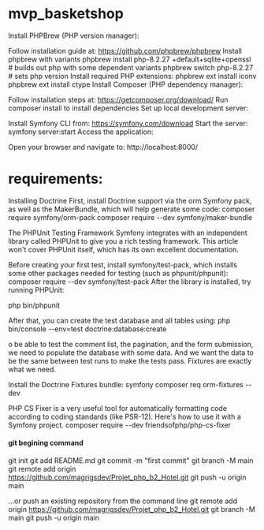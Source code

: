 # mvp_basketshop
Install PHPBrew (PHP version manager):

Follow installation guide at: https://github.com/phpbrew/phpbrew
Install phpbrew with variants
phpbrew install php-8.2.27 +default+sqlite+openssl # builds out php with some dependent variants
phpbrew switch php-8.2.27 # sets php version
Install required PHP extensions:
phpbrew ext install iconv
phpbrew ext install ctype
Install Composer (PHP dependency manager):

Follow installation steps at: https://getcomposer.org/download/
Run composer install to install dependencies
Set up local development server:

Install Symfony CLI from: https://symfony.com/download
Start the server: symfony server:start
Access the application:

Open your browser and navigate to: http://localhost:8000/

# requirements:
Installing Doctrine
First, install Doctrine support via the orm Symfony pack, as well as the MakerBundle, which will help generate some code:
composer require symfony/orm-pack
composer require --dev symfony/maker-bundle

The PHPUnit Testing Framework
Symfony integrates with an independent library called PHPUnit to give you a rich testing framework. This article won't cover PHPUnit itself, which has its own excellent documentation.

Before creating your first test, install symfony/test-pack, which installs some other packages needed for testing (such as phpunit/phpunit):
composer require --dev symfony/test-pack
After the library is installed, try running PHPUnit:

php bin/phpunit

After that, you can create the test database and all tables using:
php bin/console --env=test doctrine:database:create

o be able to test the comment list, the pagination, and the form submission, we need to populate the database with some data. And we want the data to be the same between test runs to make the tests pass. Fixtures are exactly what we need.

Install the Doctrine Fixtures bundle:
symfony composer req orm-fixtures --dev

PHP CS Fixer is a very useful tool for automatically formatting code according to coding standards (like PSR-12). Here's how to use it with a Symfony project.
composer require --dev friendsofphp/php-cs-fixer

#### git begining command 
git init
git add README.md
git commit -m "first commit"
git branch -M main
git remote add origin https://github.com/magrigsdev/Projet_php_b2_Hotel.git
git push -u origin main


…or push an existing repository from the command line
git remote add origin https://github.com/magrigsdev/Projet_php_b2_Hotel.git
git branch -M main
git push -u origin main
